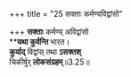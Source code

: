 +++
title = "25 सक्ताः कर्मण्यविद्वांसो"

+++
**सक्ताः** कर्मण्य् अविद्वांसो  
****यथा कुर्वन्ति** भारत।  
**कुर्याद्** विद्वांस् तथा **ऽसक्तश्**  
चिकीर्षुर् **लोकसंग्रहम्**॥3.25॥